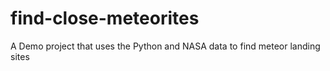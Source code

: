 # find-close-meteorites
A Demo project that uses the Python and NASA data to find meteor landing sites
